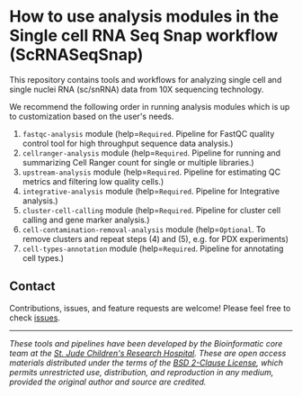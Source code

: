 # How to use analysis modules in the Single cell RNA Seq Snap workflow (ScRNASeqSnap)

This repository contains tools and workflows for analyzing single cell and single nuclei RNA (sc/snRNA) data from 10X sequencing technology. 

We recommend the following order in running analysis modules which is up to customization based on the user's needs.
1. `fastqc-analysis` module (help=`Required`. Pipeline for FastQC quality control tool for high throughput sequence data analysis.)
2. `cellranger-analysis` module (help=`Required`. Pipeline for running and summarizing Cell Ranger count for single or multiple libraries.)
3. `upstream-analysis` module (help=`Required`. Pipeline for estimating QC metrics and filtering low quality cells.)
4. `integrative-analysis` module (help=`Required`. Pipeline for Integrative analysis.)
5. `cluster-cell-calling` module (help=`Required`. Pipeline for cluster cell calling and gene marker analysis.)
6. `cell-contamination-removal-analysis` module (help=`Optional`. To remove clusters and repeat steps (4) and (5), e.g. for PDX experiments)
7. `cell-types-annotation` module (help=`Required`. Pipeline for annotating cell types.)


## Contact

Contributions, issues, and feature requests are welcome! Please feel free to check [issues](https://github.com/stjude-dnb-binfcore/sc-rna-seq-snap/issues).

---

*These tools and pipelines have been developed by the Bioinformatic core team at the [St. Jude Children's Research Hospital](https://www.stjude.org/). These are open access materials distributed under the terms of the [BSD 2-Clause License](https://opensource.org/license/bsd-2-clause), which permits unrestricted use, distribution, and reproduction in any medium, provided the original author and source are credited.*

